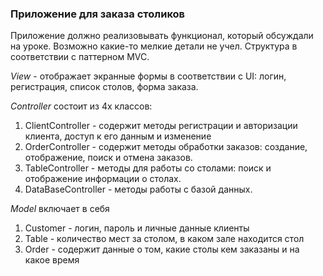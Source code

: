 <H3>Приложение для заказа столиков</H3>
Приложение должно реализовывать функционал, который обсуждали на уроке. Возможно какие-то мелкие детали не учел. Структура в соответствии с паттерном MVC.

_View_ - отображает экранные формы в соответствии с UI: логин, регистрация, список столов, форма заказа.

_Controller_ состоит из 4х классов:

1. ClientController - содержит методы регистрации и авторизации клиента, доступ к его данным и изменение
2.  OrderController - содержит методы обработки заказов: создание, отображение, поиск и отмена заказов.
3. TableController - методы для работы со столами: поиск и отображение информации о столах.
4. DataBaseController - методы работы с базой данных.

_Model_ включает в себя
1. Customer - логин, пароль и личные данные клиенты
2. Table - количество мест за столом, в каком зале находится стол
3. Order - содержит данные о том, какие столы кем заказаны и на какое время